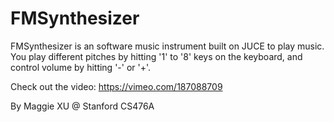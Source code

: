 # FMSynthesizer

FMSynthesizer is an software music instrument built on JUCE to play music. You play different pitches by hitting '1' to '8' keys on the keyboard, and control volume by hitting '-' or '+'.

Check out the video: https://vimeo.com/187088709

By Maggie XU @ Stanford CS476A

